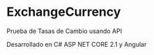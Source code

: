# ExchangeCurrency
Prueba de Tasas de Cambio usando API

Desarrollado en C# ASP NET CORE 2.1 y Angular
